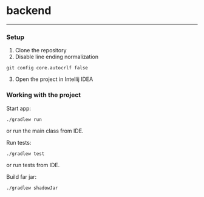 # backend
---------

### Setup

1. Clone the repository
2. Disable line ending normalization
```
git config core.autocrlf false
```
3. Open the project in Intellij IDEA

### Working with the project

Start app:
```
./gradlew run
```
or run the main class from IDE.

Run tests:
```
./gradlew test
```
or run tests from IDE.

Build far jar:
```
./gradlew shadowJar
```
